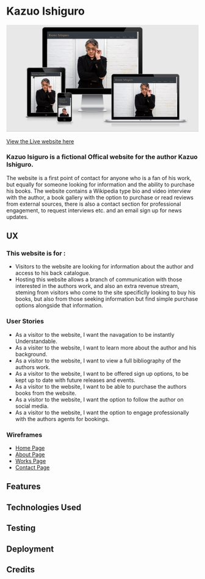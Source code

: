 # Kazuo Ishiguro

![Heading Responsive image](https://github.com/jaydavis359/MS1-Kazuo-Ishiguro/blob/master/Testing/ReadmeHeader.jpg)


[View the Live website here](https://jaydavis359.github.io/MS1-Kazuo-Ishiguro/)

### Kazuo Isiguro is a fictional Offical website for the author Kazuo Ishiguro.

The website is a first point of contact for anyone who is a fan of his work, but equally for someone looking for information and the ability to purchase his books.
The website contains a Wikipedia type bio and video interview with the author, a book gallery with the option to purchase or read reviews from external sources,
there is also a contact section for professional engagement, to request interviews etc. and an email sign up for news updates.

## UX

### This website is for :

* Visitors to the website are looking for information about the author and access to his back catalogue.
* Hosting this website allows a branch of communication with those interested in the authors work, and also an extra revenue stream, 
steming from visitors who come to the site specificlly looking to buy his books, but also from those seeking information but find simple purchase options alongside that information.

### User Stories

* As a visitor to the website, I want the navagation to be instantly Understandable.
* As a visiter to the website, I want to learn more about the author and his background.
* As a visitor to the website, I want to view a full bibliography of the authors work.
* As a visitor to the website, I want to be offered sign up options, to be kept up to date with future releases and events.
* As a visitor to the website, I want to be able to purchase the authors books from the website.
* As a visitor to the website, I want the option to follow the author on social media.
* As a visitor to the website, I want the option to engage professionally with the authors agents for bookings.

### Wireframes

* [Home Page](https://github.com/jaydavis359/MS1-Kazuo-Ishiguro/blob/master/Wireframes/Home%20Wireframe%201.pdf)
* [About Page](https://github.com/jaydavis359/MS1-Kazuo-Ishiguro/blob/master/Wireframes/AboutWireframe%201_1.pdf)
* [Works Page](https://github.com/jaydavis359/MS1-Kazuo-Ishiguro/blob/master/Wireframes/WorksWireframe%201.pdf)
* [Contact Page](https://github.com/jaydavis359/MS1-Kazuo-Ishiguro/blob/master/Wireframes/ContactWireframe%201.pdf)

## Features

## Technologies Used

## Testing

## Deployment

## Credits